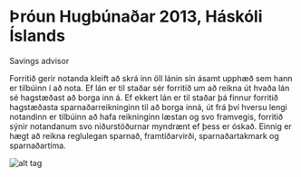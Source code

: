 Þróun Hugbúnaðar 2013, Háskóli Íslands
==========
Savings advisor

Forritið gerir notanda kleift að skrá inn öll lánin sín ásamt upphæð sem hann er tilbúinn í að nota. Ef lán er til staðar sér forritið um að reikna út hvaða lán sé hagstæðast að borga inn á. Ef ekkert lán er til staðar þá finnur forritið hagstæðasta sparnaðarreikninginn til að borga inná, út frá því hversu lengi notandinn er tilbúinn að hafa reikninginn læstan og svo framvegis, forritið sýnir notandanum svo niðurstöðurnar myndrænt ef þess er óskað.
Einnig er hægt að reikna reglulegan sparnað, framtíðarvirði, sparnaðartakmark og sparnaðartíma.

![alt tag](https://www.dropbox.com/s/b8anfelcv3qebtf/1.png)
